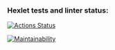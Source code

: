 ### Hexlet tests and linter status:
[![Actions Status](https://github.com/Klepask/frontend-project-44/workflows/hexlet-check/badge.svg)](https://github.com/Klepask/frontend-project-44/actions)

[![Maintainability](https://api.codeclimate.com/v1/badges/088356ba62a358d448ba/maintainability)](https://codeclimate.com/github/Klepask/frontend-project-44/maintainability)
